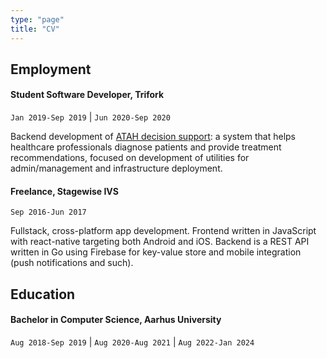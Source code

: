 ```yaml
---
type: "page"
title: "CV"
---
```


## Employment

#### Student Software Developer, Trifork

`Jan 2019-Sep 2019` | `Jun 2020-Sep 2020`

Backend development of [ATAH decision support](https://trifork.com/?portfolio=atah): a system that helps healthcare professionals diagnose patients and provide treatment recommendations, focused on development of utilities for admin/management and infrastructure deployment.

#### Freelance, Stagewise IVS

`Sep 2016-Jun 2017`

Fullstack, cross-platform app development. Frontend written in JavaScript with react-native targeting both Android and iOS. Backend is a REST API written in Go using Firebase for key-value store and mobile integration (push notifications and such).

[//]: # "In addition I designed websites for both the app (Pinguin) and company (Stagewise), unfortunately both of these are defunct, however I do have local copies handy."

## Education

#### Bachelor in Computer Science, Aarhus University

`Aug 2018-Sep 2019` | `Aug 2020-Aug 2021` | `Aug 2022-Jan 2024`
